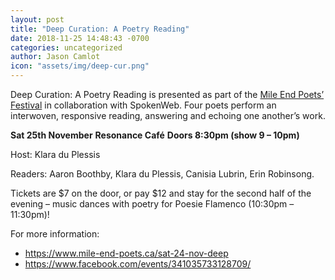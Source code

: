 ```yaml
---
layout: post
title: "Deep Curation: A Poetry Reading"
date: 2018-11-25 14:48:43 -0700
categories: uncategorized
author: Jason Camlot
icon: "assets/img/deep-cur.png"
---
```


Deep Curation: A Poetry Reading is presented as part of the [Mile End Poets’ Festival](https://www.facebook.com/MileEndPoetsFestival/) in collaboration with SpokenWeb. Four poets perform an interwoven, responsive reading, answering and echoing one another’s work.

**Sat 25th November**
**Resonance Café**
**Doors 8:30pm (show 9 – 10pm)**

Host: Klara du Plessis

Readers: Aaron Boothby, Klara du Plessis, Canisia Lubrin, Erin Robinsong.

Tickets are $7 on the door, or pay $12 and stay for the second half of the evening – music dances with poetry for Poesie Flamenco (10:30pm – 11:30pm)!

For more information:

- https://www.mile-end-poets.ca/sat-24-nov-deep
- https://www.facebook.com/events/341035733128709/
